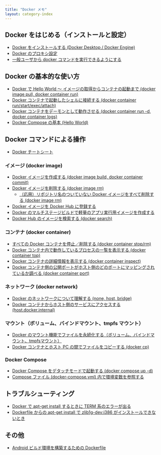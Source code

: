 ```yaml
---
title: "Docker メモ"
layout: category-index
---
```


Docker をはじめる（インストールと設定）
----
* [Docker をインストールする (Docker Desktop / Docker Engine)](install)
* [Docker のプロキシ設定](/p/w69cfim/)
* [一般ユーザから docker コマンドを実行できるようにする](run-docker-without-root.html)


Docker の基本的な使い方
----
* [Docker で Hello World 〜 イメージの取得からコンテナの起動まで (docker image pull, docker container run)](/p/y2biqx6/)
* [Docker コンテナで起動したシェルに接続する (docker container run/start/exec/attach)](/p/y8cfimp/)
* [Docker コンテナをデーモンとして動作させる (docker container run -d, docker container logs)](/p/dmpsvz3/)
* [Docker Compose の基本 (Hello World)](/p/qm5k2hx/)

Docker コマンドによる操作
----

* [Docker チートシート](cheatsheet.html)

### イメージ (docker image)
* [Docker イメージを作成する (docker image build, docker container commit)](create-image.html)
* [Docker イメージを削除する (docker image rm)](/p/8fjnqtw/)
  * [（応用）リポジトリ名のついていない Docker イメージをすべて削除する (docker image rm)](remove-unnamed-images.html)
* [Docker イメージを Docker Hub に登録する](register-image-to-dockerhub.html)
* [Docker のマルチステージビルドで軽量のアプリ実行用イメージを作成する](/p/z3n4hye/)
* [Docker Hub のイメージを検索する (docker search)](/p/4ohyhxe/)

### コンテナ (docker container)
* [すべての Docker コンテナを停止／削除する (docker container stop/rm)](/p/6ehmpsv/)
* [Docker コンテナ内で動作しているプロセスの一覧を表示する (docker container top)](/p/s3m4jyg/)
* [Docker コンテナの詳細情報を表示する (docker container inspect)](inspect-container.html)
* [Docker コンテナ側の公開ポートがホスト側のどのポートにマッピングされているか調べる (docker container port)](/p/ow258be/)

### ネットワーク (docker network)
* [Docker のネットワークについて理解する (none, host, bridge)](/p/7fjnqtw/)
* [Docker コンテナからホスト側のサービスにアクセスする (host.docker.internal)](/p/najs2ah/)

### マウント（ボリューム、バインドマウント、tmpfs マウント）
* [Docker のマウント機能でファイルを永続化する（ボリューム、バインドマウント、tmpfsマウント）](mount)
* [Docker コンテナとホスト PC の間でファイルをコピーする (docker cp)](docker-cp.html)

### Docker Compose
* [Docker Compose をデタッチモードで起動する (docker compose up -d)](/p/94m3izf/)
* [Compose ファイル (docker-compose.yml) 内で環境変数を参照する](/p/8r3cmu5/)

トラブルシューティング
----
* [Docker で apt-get install するときに TERM 系のエラーが出る](term-error.html)
* [Dockerfile からの apt-get install で zlib1g-dev:i386 がインストールできないとき](zlib-error.html)


その他
----
* [Android ビルド環境を構築するための Dockerfile](dockerfile-for-android.html)


